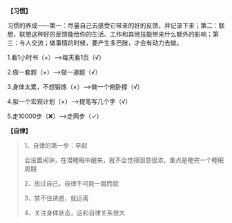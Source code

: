 **【习惯】**

习惯的养成——第一：尽量自己去感受它带来的好的反馈，并记录下来；第二：联想，联想这种好的反馈能给你的生活、工作和其他技能带来什么额外的影响；第三：与人交流；做事情的时候，要产生多巴胺，才会有动力去做。

1.看1小时书（×）——>每天看1页（√）

2.做一套题（×）——>做一道题（√）

3.身体太累，不想锻炼（×）——>做一个俯卧撑（√）

4.拟一个宏观计划（×）——>提笔写几个字（√）

5.走10000步（❌）——>走两步（✓）

**【自律】**

>1、自律的第一步：早起
>
>​		会设置闹钟，在潜睡眠中醒来，就不会觉得困意很浓，重点是睡完一个睡眠周期
>
>2、放过自己，自律不可能一蹴而就
>
>3、禁不住诱惑，就远离
>
>4、关注身体状态，这和自律关系很大

































